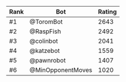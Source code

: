 Rank|Bot|Rating
---|---|---
#1|@ToromBot|2643
#2|@RaspFish|2492
#3|@colinbot|2041
#4|@katzebot|1559
#5|@pawnrobot|1407
#6|@MinOpponentMoves|1020
